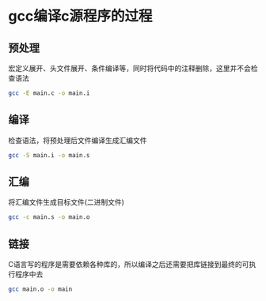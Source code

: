 # gcc编译c源程序的过程

## 预处理
宏定义展开、头文件展开、条件编译等，同时将代码中的注释删除，这里并不会检查语法
```bash
gcc -E main.c -o main.i
```
##  编译
检查语法，将预处理后文件编译生成汇编文件
```bash
gcc -S main.i -o main.s
```
## 汇编
将汇编文件生成目标文件(二进制文件)
```bash
gcc -c main.s -o main.o
```
## 链接
C语言写的程序是需要依赖各种库的，所以编译之后还需要把库链接到最终的可执行程序中去
```bash
gcc main.o -o main
```